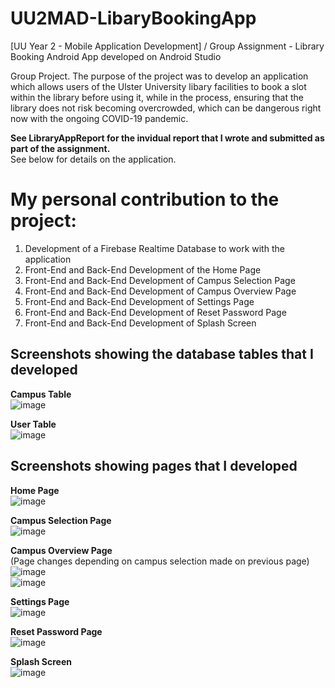 # UU2MAD-LibaryBookingApp
[UU Year 2 - Mobile Application Development] / Group Assignment - Library Booking Android App developed on Android Studio

Group Project. The purpose of the project was to develop an application which allows users of the Ulster University libary facilities to book a slot within the library before using it, while in the process, ensuring that the library does not risk becoming overcrowded, which can be dangerous right now with the ongoing COVID-19 pandemic.

**See LibraryAppReport for the invidual report that I wrote and submitted as part of the assignment.**<br />
See below for details on the application.

# My personal contribution to the project:
1. Development of a Firebase Realtime Database to work with the application
2. Front-End and Back-End Development of the Home Page
3. Front-End and Back-End Development of Campus Selection Page
4. Front-End and Back-End Development of Campus Overview Page
5. Front-End and Back-End Development of Settings Page
6. Front-End and Back-End Development of Reset Password Page
7. Front-End and Back-End Development of Splash Screen

## Screenshots showing the database tables that I developed
**Campus Table**<br />
![image](https://user-images.githubusercontent.com/91070226/152444461-e07963ca-7bf7-49fb-bdec-e531f95a8232.png)

**User Table**<br />
![image](https://user-images.githubusercontent.com/91070226/152444478-fced0147-6eab-42fe-808f-1230e22a7522.png)

## Screenshots showing pages that I developed
**Home Page**<br />
![image](https://user-images.githubusercontent.com/91070226/152442646-d0bbb6cf-4d02-48b4-8dcd-6b41fee2ae58.png)

**Campus Selection Page**<br />
![image](https://user-images.githubusercontent.com/91070226/152444233-ebfe26d7-10a4-40e5-b7e1-e4a5dbba6bc3.png)

**Campus Overview Page**<br />
(Page changes depending on campus selection made on previous page)<br />
![image](https://user-images.githubusercontent.com/91070226/152444250-2cb64538-283a-4745-98ad-1c172d2d147a.png)<br />
![image](https://user-images.githubusercontent.com/91070226/152444259-f6e09a5f-d75d-46d5-aa05-41f63be50be2.png)

**Settings Page**<br />
![image](https://user-images.githubusercontent.com/91070226/152444322-352b65cc-c87f-4758-96cf-3eff69a4b63e.png)

**Reset Password Page**<br />
![image](https://user-images.githubusercontent.com/91070226/152444329-e607ad1a-cb69-422f-ad8d-50fcf78aaa04.png)

**Splash Screen**<br />
![image](https://user-images.githubusercontent.com/91070226/152444346-d7319a6f-26cd-44a9-9d02-5cd623edf3b4.png)





 
